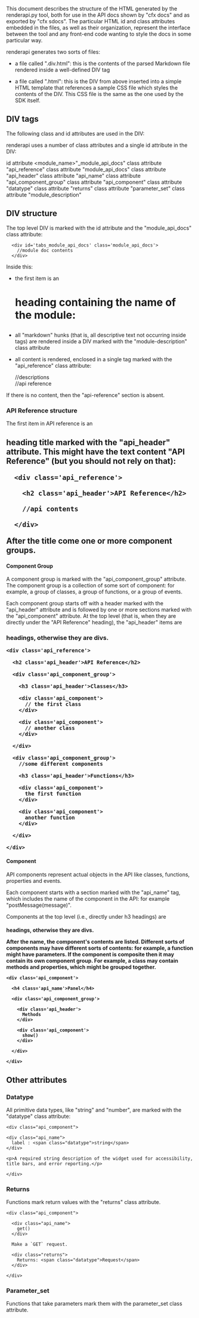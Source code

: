 
This document describes the structure of the HTML generated by the renderapi.py
tool, both for use in the API docs shown by "cfx docs" and as exported by
"cfx sdocs". The particular HTML id and class attributes embedded in the files,
as well as their organization, represent the interface between the tool and any
front-end code wanting to style the docs in some particular way.

renderapi generates two sorts of files:

- a file called "<module-name>.div.html": this is the contents of the parsed
Markdown file rendered inside a well-defined DIV tag

- a file called "<module-name>.html": this is the DIV from above inserted into
a simple HTML template that references a sample CSS file which styles the
contents of the DIV. This CSS file is the same as the one used by the SDK
itself.

DIV tags
--------
The following class and id attributes are used in the DIV:

renderapi uses a number of class attributes and a single id attribute in the DIV:

id attribute    <module_name>"_module_api_docs"
class attribute "api_reference"
class attribute "module_api_docs"
class attribute "api_header"
class attribute "api_name"
class attribute "api_component_group"
class attribute "api_component"
class attribute "datatype"
class attribute "returns"
class attribute "parameter_set"
class attribute "module_description"

DIV structure
-------------
The top level DIV is marked with the id attribute and the "module_api_docs" class
attribute:

      <div id='tabs_module_api_docs' class='module_api_docs'> 
        //module doc contents
      </div>


Inside this:

- the first item is an <h1> heading containing the name of the module:

- all "markdown" hunks (that is, all descriptive text not occurring
inside <api></api> tags) are rendered inside a DIV marked with the
"module-description" class attribute

- all <api></api> content is rendered, enclosed in a single tag marked
with the "api_reference" class attribute:

    <div id='tabs_module_api_docs' class='module_api_docs'> 
      <div class='module_description'>
        //descriptions
      </div>  
        <div class='api_reference'>
        //api reference
      </div>
    </div>

If there is no <api></api> content, then the "api-reference" section is absent.

### API Reference structure ###

The first item in API reference is an <h2> heading title marked with the
"api_header" attribute. This might have the text content "API Reference"
(but you should not rely on that):

      <div class='api_reference'>

        <h2 class='api_header'>API Reference</h2>

        //api contents

      </div>

After the title come one or more component groups. 

#### Component Group ####

A component group is marked with the "api_component_group" attribute. The
component group is a collection of some sort of component: for example, a group
of classes, a group of functions, or a group of events.

Each component group starts off with a header marked with the
"api_header" attribute and is followed by one or more sections marked with the
"api_component" attribute.
At the top level (that is, when they are directly under the "API Reference"
heading), the "api_header" items are <h3> headings, otherwise they are divs.

    <div class='api_reference'>

      <h2 class='api_header'>API Reference</h2>

      <div class='api_component_group'>

        <h3 class='api_header'>Classes</h3>

        <div class='api_component'>
          // the first class
        </div>

        <div class='api_component'>
          // another class
        </div>

      </div>

      <div class='api_component_group'>
        //some different components

        <h3 class='api_header'>Functions</h3>

        <div class='api_component'>
          the first function
        </div>

        <div class='api_component'>
          another function
        </div>

      </div>

    </div>

#### Component ####

API components represent actual objects in the API like classes, functions,
properties and events. 

Each component starts with a section marked with the
"api_name" tag, which includes the name of the component in the API: for
example "postMessage(message)".

Components at the top level (i.e., directly under h3 headings) are <h4>
headings, otherwise they are divs.

After the name, the component's contents are listed. Different sorts of
components may have different sorts of contents: for example, a function might
have parameters. If the component is composite then it may contain its own
component group. For example, a class may contain methods and properties,
which might be grouped together.

    <div class='api_component'>

      <h4 class='api_name'>Panel</h4>
    
      <div class='api_component_group'>

        <div class='api_header'>
          Methods
        </div>

        <div class='api_component'>
          show()
        </div>

      </div>

    </div>

Other attributes
-----------------------------

### Datatype ###
All primitive data types, like "string" and "number", are marked with the
"datatype" class attribute:

    <div class="api_component">

    <div class="api_name">
      label : <span class="datatype">string</span>
    </div>

    <p>A required string description of the widget used for accessibility,
    title bars, and error reporting.</p>
    
    </div>

### Returns ###

Functions mark return values with the "returns" class attribute.

    <div class="api_component">

      <div class="api_name">
        get()
      </div>

      Make a `GET` request.

      <div class="returns">
        Returns: <span class="datatype">Request</span>
      </div>

    </div>

### Parameter_set ###

Functions that take parameters mark them with the parameter_set class
attribute.